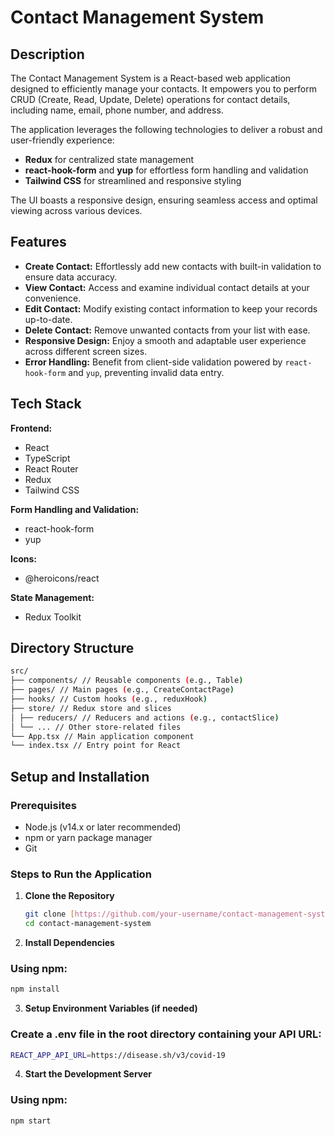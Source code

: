 # Contact Management System

## Description

The Contact Management System is a React-based web application designed to efficiently manage your contacts. It empowers you to perform CRUD (Create, Read, Update, Delete) operations for contact details, including name, email, phone number, and address.

The application leverages the following technologies to deliver a robust and user-friendly experience:

- **Redux** for centralized state management
- **react-hook-form** and **yup** for effortless form handling and validation
- **Tailwind CSS** for streamlined and responsive styling

The UI boasts a responsive design, ensuring seamless access and optimal viewing across various devices.

## Features

- **Create Contact:** Effortlessly add new contacts with built-in validation to ensure data accuracy.
- **View Contact:** Access and examine individual contact details at your convenience.
- **Edit Contact:** Modify existing contact information to keep your records up-to-date.
- **Delete Contact:** Remove unwanted contacts from your list with ease.
- **Responsive Design:** Enjoy a smooth and adaptable user experience across different screen sizes.
- **Error Handling:** Benefit from client-side validation powered by `react-hook-form` and `yup`, preventing invalid data entry.

## Tech Stack

**Frontend:**

- React
- TypeScript
- React Router
- Redux
- Tailwind CSS

**Form Handling and Validation:**

- react-hook-form
- yup

**Icons:**

- @heroicons/react

**State Management:**

- Redux Toolkit

## Directory Structure

```bash
src/
├── components/ // Reusable components (e.g., Table)
├── pages/ // Main pages (e.g., CreateContactPage)
├── hooks/ // Custom hooks (e.g., reduxHook)
├── store/ // Redux store and slices
│ ├── reducers/ // Reducers and actions (e.g., contactSlice)
│ └── ... // Other store-related files
└── App.tsx // Main application component
└── index.tsx // Entry point for React
```

## Setup and Installation

### Prerequisites

- Node.js (v14.x or later recommended)
- npm or yarn package manager
- Git

### Steps to Run the Application

1. **Clone the Repository**

   ```bash
   git clone [https://github.com/your-username/contact-management-system.git](https://github.com/your-username/contact-management-system.git)
   cd contact-management-system
   ```

2. **Install Dependencies**

### Using npm:

```bash
npm install
```

3. **Setup Environment Variables (if needed)**

### Create a .env file in the root directory containing your API URL:

```bash
REACT_APP_API_URL=https://disease.sh/v3/covid-19
```

4. **Start the Development Server**

### Using npm:

```bash
npm start
```
